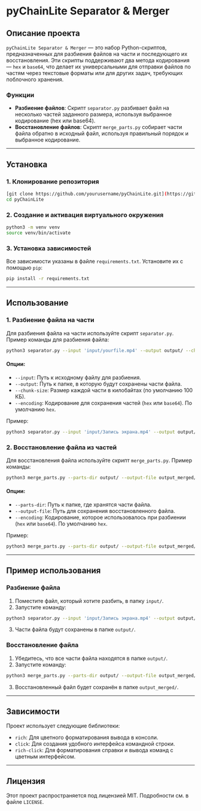 
# pyChainLite Separator & Merger

## Описание проекта

`pyChainLite Separator & Merger` — это набор Python-скриптов, предназначенных для разбиения файлов на части и последующего их восстановления. Эти скрипты поддерживают два метода кодирования — `hex` и `base64`, что делает их универсальными для отправки файлов по частям через текстовые форматы или для других задач, требующих поблочного хранения.

### Функции

- **Разбиение файлов**: Скрипт `separator.py` разбивает файл на несколько частей заданного размера, используя выбранное кодирование (hex или base64).
- **Восстановление файлов**: Скрипт `merge_parts.py` собирает части файла обратно в исходный файл, используя правильный порядок и выбранное кодирование.

---

## Установка

### 1. Клонирование репозитория

```bash
[git clone https://github.com/yourusername/pyChainLite.git](https://github.com/giteed/separator.git)
cd pyChainLite
```

### 2. Создание и активация виртуального окружения

```bash
python3 -m venv venv
source venv/bin/activate
```

### 3. Установка зависимостей

Все зависимости указаны в файле `requirements.txt`. Установите их с помощью `pip`:

```bash
pip install -r requirements.txt
```

---

## Использование

### 1. Разбиение файла на части

Для разбиения файла на части используйте скрипт `separator.py`. Пример команды для разбиения файла:

```bash
python3 separator.py --input 'input/yourfile.mp4' --output output/ --chunk-size 200 --encoding base64
```

#### Опции:
- `--input`: Путь к исходному файлу для разбиения.
- `--output`: Путь к папке, в которую будут сохранены части файла.
- `--chunk-size`: Размер каждой части в килобайтах (по умолчанию 100 КБ).
- `--encoding`: Кодирование для сохранения частей (`hex` или `base64`). По умолчанию `hex`.

Пример:

```bash
python3 separator.py --input 'input/Запись экрана.mp4' --output output/ --chunk-size 200 --encoding base64
```

### 2. Восстановление файла из частей

Для восстановления файла используйте скрипт `merge_parts.py`. Пример команды:

```bash
python3 merge_parts.py --parts-dir output/ --output-file output_merged/restored_file.mp4 --encoding base64
```

#### Опции:
- `--parts-dir`: Путь к папке, где хранятся части файла.
- `--output-file`: Путь для сохранения восстановленного файла.
- `--encoding`: Кодирование, которое использовалось при разбиении (`hex` или `base64`). По умолчанию `hex`.

Пример:

```bash
python3 merge_parts.py --parts-dir output/ --output-file output_merged/Запись_экрана_восстановлено.mp4 --encoding base64
```

---

## Пример использования

### Разбиение файла

1. Поместите файл, который хотите разбить, в папку `input/`.
2. Запустите команду:

```bash
python3 separator.py --input 'input/Запись экрана.mp4' --output output/ --chunk-size 200 --encoding base64
```

3. Части файла будут сохранены в папке `output/`.

### Восстановление файла

1. Убедитесь, что все части файла находятся в папке `output/`.
2. Запустите команду:

```bash
python3 merge_parts.py --parts-dir output/ --output-file output_merged/Запись_экрана_восстановлено.mp4 --encoding base64
```

3. Восстановленный файл будет сохранён в папке `output_merged/`.

---

## Зависимости

Проект использует следующие библиотеки:

- `rich`: Для цветного форматирования вывода в консоли.
- `click`: Для создания удобного интерфейса командной строки.
- `rich-click`: Для форматирования справки и вывода команд с цветным интерфейсом.

---

## Лицензия

Этот проект распространяется под лицензией MIT. Подробности см. в файле `LICENSE`.
